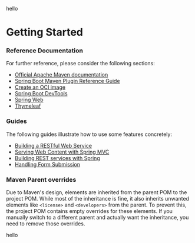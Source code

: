 hello
# Getting Started

### Reference Documentation

For further reference, please consider the following sections:

-   [Official Apache Maven documentation](https://maven.apache.org/guides/index.html)
-   [Spring Boot Maven Plugin Reference Guide](https://docs.spring.io/spring-boot/3.4.3/maven-plugin)
-   [Create an OCI image](https://docs.spring.io/spring-boot/3.4.3/maven-plugin/build-image.html)
-   [Spring Boot DevTools](https://docs.spring.io/spring-boot/3.4.3/reference/using/devtools.html)
-   [Spring Web](https://docs.spring.io/spring-boot/3.4.3/reference/web/servlet.html)
-   [Thymeleaf](https://docs.spring.io/spring-boot/3.4.3/reference/web/servlet.html#web.servlet.spring-mvc.template-engines)

### Guides

The following guides illustrate how to use some features concretely:

-   [Building a RESTful Web Service](https://spring.io/guides/gs/rest-service/)
-   [Serving Web Content with Spring MVC](https://spring.io/guides/gs/serving-web-content/)
-   [Building REST services with Spring](https://spring.io/guides/tutorials/rest/)
-   [Handling Form Submission](https://spring.io/guides/gs/handling-form-submission/)

### Maven Parent overrides

Due to Maven's design, elements are inherited from the parent POM to the project POM.
While most of the inheritance is fine, it also inherits unwanted elements like `<license>` and `<developers>` from the parent.
To prevent this, the project POM contains empty overrides for these elements.
If you manually switch to a different parent and actually want the inheritance, you need to remove those overrides.

hello
